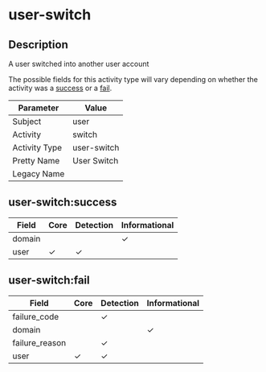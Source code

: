 user-switch
===========

Description
-----------
A user switched into another user account

The possible fields for this activity type will vary depending on whether the activity was a [success](#user-switchsuccess) or a [fail](#user-switchfail).

| Parameter     | Value       |
| ------------- | ----------- |
| Subject       | user        |
| Activity      | switch      |
| Activity Type | user-switch |
| Pretty Name   | User Switch |
| Legacy Name   |             |

user-switch:success
-------------------

| Field  | Core     | Detection | Informational |
| ------ | -------- | --------- | ------------- |
| domain |          |           | &#10003;      |
| user   | &#10003; | &#10003;  |               |

user-switch:fail
----------------

| Field          | Core     | Detection | Informational |
| -------------- | -------- | --------- | ------------- |
| failure_code   |          | &#10003;  |               |
| domain         |          |           | &#10003;      |
| failure_reason |          | &#10003;  |               |
| user           | &#10003; | &#10003;  |               |